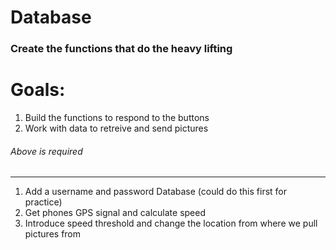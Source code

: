# Database

### Create the functions that do the heavy lifting

Goals:
======
1. Build the functions to respond to the buttons
2. Work with data to retreive and send pictures

###### Above is required
------
1. Add a username and password Database (could do this first for practice)
2. Get phones GPS signal and calculate speed
3. Introduce speed threshold and change the location from where we pull pictures from
